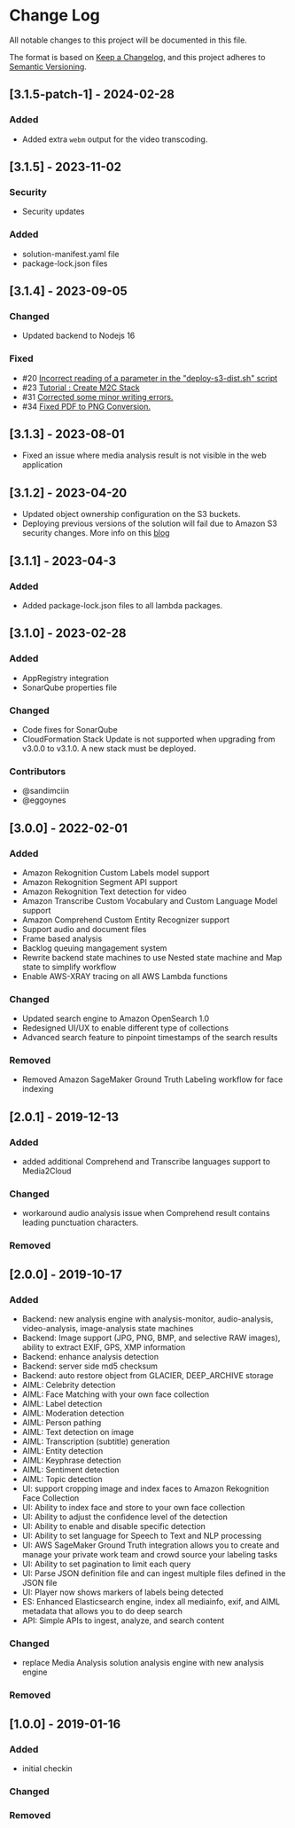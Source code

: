 # Change Log
All notable changes to this project will be documented in this file.

The format is based on [Keep a Changelog](https://keepachangelog.com/en/1.0.0/),
and this project adheres to [Semantic Versioning](https://semver.org/spec/v2.0.0.html).

## [3.1.5-patch-1] - 2024-02-28

### Added

- Added extra `webm` output for the video transcoding.

## [3.1.5] - 2023-11-02

### Security

- Security updates

### Added

- solution-manifest.yaml file
- package-lock.json files

## [3.1.4] - 2023-09-05

### Changed
 
- Updated backend to Nodejs 16

### Fixed

- #20 [Incorrect reading of a parameter in the "deploy-s3-dist.sh" script](https://github.com/aws-solutions/media2cloud-on-aws/issues/20)
- #23 [Tutorial : Create M2C Stack](https://github.com/aws-solutions/media2cloud-on-aws/issues/23)
- #31 [Corrected some minor writing errors.](https://github.com/aws-solutions/media2cloud-on-aws/pull/31)
- #34 [Fixed PDF to PNG Conversion.](https://github.com/aws-solutions/media2cloud-on-aws/issues/34)

## [3.1.3] - 2023-08-01
- Fixed an issue where media analysis result is not visible in the web application

## [3.1.2] - 2023-04-20
- Updated object ownership configuration on the S3 buckets. 
- Deploying previous versions of the solution will fail due to Amazon S3 security changes. More info on this [blog](https://aws.amazon.com/blogs/aws/heads-up-amazon-s3-security-changes-are-coming-in-april-of-2023/)

## [3.1.1] - 2023-04-3
### Added
- Added package-lock.json files to all lambda packages. 

## [3.1.0] - 2023-02-28
### Added
- AppRegistry integration
- SonarQube properties file

### Changed
- Code fixes for SonarQube
- CloudFormation Stack Update is not supported when upgrading from v3.0.0 to v3.1.0. A new stack must be deployed.

### Contributors
* @sandimciin
* @eggoynes

## [3.0.0] - 2022-02-01
### Added
- Amazon Rekognition Custom Labels model support
- Amazon Rekognition Segment API support
- Amazon Rekognition Text detection for video
- Amazon Transcribe Custom Vocabulary and Custom Language Model support
- Amazon Comprehend Custom Entity Recognizer support
- Support audio and document files
- Frame based analysis
- Backlog queuing mangagement system
- Rewrite backend state machines to use Nested state machine and Map state to simplify workflow
- Enable AWS-XRAY tracing on all AWS Lambda functions

### Changed
- Updated search engine to Amazon OpenSearch 1.0
- Redesigned UI/UX to enable different type of collections
- Advanced search feature to pinpoint timestamps of the search results

### Removed
- Removed Amazon SageMaker Ground Truth Labeling workflow for face indexing


## [2.0.1] - 2019-12-13
### Added
- added additional Comprehend and Transcribe languages support to Media2Cloud

### Changed
- workaround audio analysis issue when Comprehend result contains leading punctuation characters.

### Removed

## [2.0.0] - 2019-10-17
### Added
- Backend: new analysis engine with analysis-monitor, audio-analysis, video-analysis, image-analysis state machines
- Backend: Image support (JPG, PNG, BMP, and selective RAW images), ability to extract EXIF, GPS, XMP information
- Backend: enhance analysis detection
- Backend: server side md5 checksum
- Backend: auto restore object from GLACIER, DEEP_ARCHIVE storage
- AIML: Celebrity detection
- AIML: Face Matching with your own face collection
- AIML: Label detection
- AIML: Moderation detection
- AIML: Person pathing
- AIML: Text detection on image
- AIML: Transcription (subtitle) generation
- AIML: Entity detection
- AIML: Keyphrase detection
- AIML: Sentiment detection
- AIML: Topic detection
- UI: support cropping image and index faces to Amazon Rekognition Face Collection
- UI: Ability to index face and store to your own face collection
- UI: Ability to adjust the confidence level of the detection
- UI: Ability to enable and disable specific detection
- UI: Ability to set language for Speech to Text and NLP processing
- UI: AWS SageMaker Ground Truth integration allows you to create and manage your private work team and crowd source your labeling tasks
- UI: Ability to set pagination to limit each query
- UI: Parse JSON definition file and can ingest multiple files defined in the JSON file
- UI: Player now shows markers of labels being detected
- ES: Enhanced Elasticsearch engine, index all mediainfo, exif, and AIML metadata that allows you to do deep search
- API: Simple APIs to ingest, analyze, and search content

### Changed
- replace Media Analysis solution analysis engine with new analysis engine

### Removed

## [1.0.0] - 2019-01-16
### Added
- initial checkin

### Changed

### Removed
